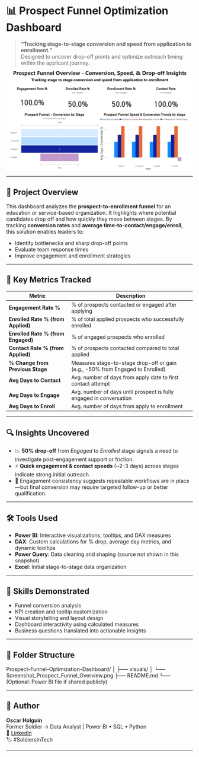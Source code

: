 # 📊 Prospect Funnel Optimization Dashboard

> **“Tracking stage-to-stage conversion and speed from application to enrollment.”**  
> Designed to uncover drop-off points and optimize outreach timing within the applicant journey.

![Prospect Funnel Overview](visuals/Screenshot_Prospect_Funnel_Overview.png)

---

## 📌 Project Overview

This dashboard analyzes the **prospect-to-enrollment funnel** for an education or service-based organization. It highlights where potential candidates drop off and how quickly they move between stages. By tracking **conversion rates** and **average time-to-contact/engage/enroll**, this solution enables leaders to:

- Identify bottlenecks and sharp drop-off points  
- Evaluate team response times  
- Improve engagement and enrollment strategies  

---

## 🧩 Key Metrics Tracked

| Metric                           | Description                                                                 |
|----------------------------------|-----------------------------------------------------------------------------|
| **Engagement Rate %**            | % of prospects contacted or engaged after applying                          |
| **Enrolled Rate % (from Applied)** | % of total applied prospects who successfully enrolled                     |
| **Enrolled Rate % (from Engaged)** | % of engaged prospects who enrolled                                        |
| **Contact Rate % (from Applied)** | % of prospects contacted compared to total applied                         |
| **% Change from Previous Stage** | Measures stage-to-stage drop-off or gain (e.g., -50% from Engaged to Enrolled) |
| **Avg Days to Contact**          | Avg. number of days from apply date to first contact attempt                |
| **Avg Days to Engage**           | Avg. number of days until prospect is fully engaged in conversation         |
| **Avg Days to Enroll**           | Avg. number of days from apply to enrollment                                |

---

## 🔍 Insights Uncovered

- 📉 **50% drop-off** from *Engaged* to *Enrolled* stage signals a need to investigate post-engagement support or friction.
- ⚡ **Quick engagement & contact speeds** (~2–3 days) across stages indicate strong initial outreach.
- 🔁 Engagement consistency suggests repeatable workflows are in place—but final conversion may require targeted follow-up or better qualification.

---

## 🛠️ Tools Used

- **Power BI**: Interactive visualizations, tooltips, and DAX measures  
- **DAX**: Custom calculations for % drop, average day metrics, and dynamic tooltips  
- **Power Query**: Data cleaning and shaping (source not shown in this snapshot)  
- **Excel**: Initial stage-to-stage data organization  

---

## 🧠 Skills Demonstrated

- Funnel conversion analysis  
- KPI creation and tooltip customization  
- Visual storytelling and layout design  
- Dashboard interactivity using calculated measures  
- Business questions translated into actionable insights  

---

## 📁 Folder Structure

Prospect-Funnel-Optimization-Dashboard/
│
├── visuals/
│ └── Screenshot_Prospect_Funnel_Overview.png
├── README.md
└── (Optional: Power BI file if shared publicly)


---

## 💼 Author

**Oscar Holguin**  
Former Soldier → Data Analyst | Power BI • SQL • Python  
🔗 [LinkedIn](https://www.linkedin.com/in/yashuasspear-oscar-holguin-silva/)  
🏷️ #SoldiersInTech

---

